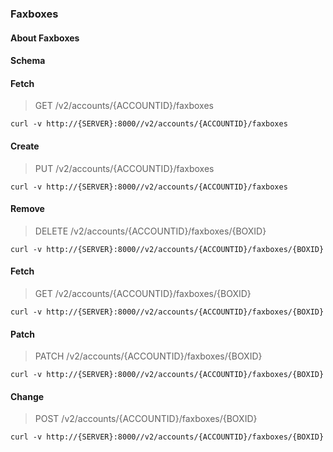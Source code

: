 ### Faxboxes

#### About Faxboxes

#### Schema



#### Fetch

> GET /v2/accounts/{ACCOUNTID}/faxboxes

```curl
curl -v http://{SERVER}:8000//v2/accounts/{ACCOUNTID}/faxboxes
```

#### Create

> PUT /v2/accounts/{ACCOUNTID}/faxboxes

```curl
curl -v http://{SERVER}:8000//v2/accounts/{ACCOUNTID}/faxboxes
```

#### Remove

> DELETE /v2/accounts/{ACCOUNTID}/faxboxes/{BOXID}

```curl
curl -v http://{SERVER}:8000//v2/accounts/{ACCOUNTID}/faxboxes/{BOXID}
```

#### Fetch

> GET /v2/accounts/{ACCOUNTID}/faxboxes/{BOXID}

```curl
curl -v http://{SERVER}:8000//v2/accounts/{ACCOUNTID}/faxboxes/{BOXID}
```

#### Patch

> PATCH /v2/accounts/{ACCOUNTID}/faxboxes/{BOXID}

```curl
curl -v http://{SERVER}:8000//v2/accounts/{ACCOUNTID}/faxboxes/{BOXID}
```

#### Change

> POST /v2/accounts/{ACCOUNTID}/faxboxes/{BOXID}

```curl
curl -v http://{SERVER}:8000//v2/accounts/{ACCOUNTID}/faxboxes/{BOXID}
```

